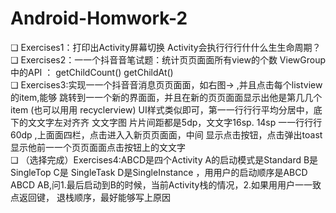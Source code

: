 # Android-Homwork-2
>
❏ Exercises1：打印出Activity屏幕切换 Activity会执⾏行行什什么⽣生命周期？  
❏ Exercises2：⼀一个抖⾳音笔试题：统计⻚页⾯面所有view的个数 ViewGroup中的API
： getChildCount() getChildAt()  
❏ Exercises3:实现⼀一个抖⾳音消息⻚页⾯面，如右图-> ,并且点击每个listview的item,能够
跳转到⼀一个新的界⾯面，并且在新的⻚页⾯面显示出他是第⼏几个item (也可以⽤用
recyclerview) UI样式类似即可，第⼀一⾏行行平均分居中，底下的⽂文字左对⻬齐 ⽂文字图
⽚片间距都是5dp，⽂文字16sp. 14sp ⼀一⾏行行 60dp ,上⾯面四栏，点击进⼊入新⻚页⾯面，中间
显示点击按钮，点击弹出toast显示他前⼀一个⻚页⾯面点击按钮上的⽂文字  
❏ （选择完成）Exercises4:ABCD是四个Activity A的启动模式是Standard B是
SingleTop C是 SingleTask D是SingleInstance ，⽤用户的启动顺序是ABCD ABCD
AB,问1.最后启动到B的时候，当前Activity栈的情况，2.如果⽤用户⼀一致点返回键，
退栈顺序，最好能够写上原因
